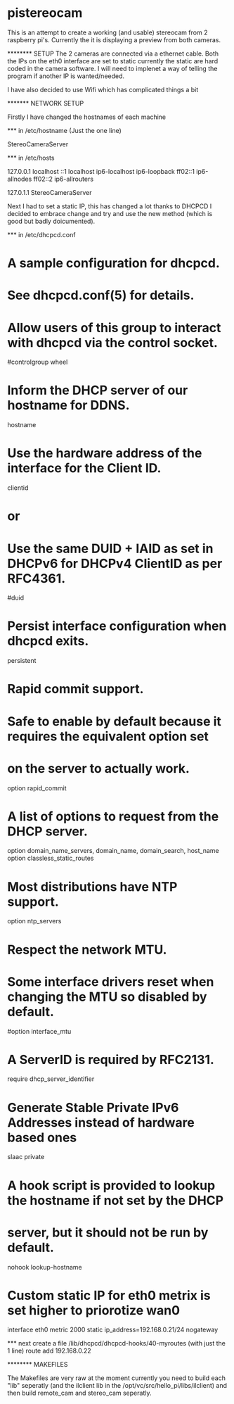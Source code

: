 # pistereocam

This is an attempt to create a working (and usable) stereocam from 2 raspberry pi's.
Currently the it is displaying a preview from both cameras.

******** SETUP
The 2 cameras are connected via a ethernet cable.
Both the IPs on the eth0 interface are set to static currently the static are hard coded in the camera software.
I will need to implenet a way of telling the program if another IP is wanted/needed.

I have also decided to use Wifi which has complicated things a bit



******* NETWORK SETUP

Firstly I have changed the hostnames of each machine

*** in /etc/hostname (Just the one line)

StereoCameraServer

*** in /etc/hosts

127.0.0.1       localhost
::1             localhost ip6-localhost ip6-loopback
ff02::1         ip6-allnodes
ff02::2         ip6-allrouters

127.0.1.1       StereoCameraServer


Next I had to set a static IP, this has changed a lot thanks to DHCPCD
I decided to embrace change and try and use the new method (which is good but badly doicumented).

*** in /etc/dhcpcd.conf

# A sample configuration for dhcpcd.
# See dhcpcd.conf(5) for details.

# Allow users of this group to interact with dhcpcd via the control socket.
#controlgroup wheel

# Inform the DHCP server of our hostname for DDNS.
hostname

# Use the hardware address of the interface for the Client ID.
clientid
# or
# Use the same DUID + IAID as set in DHCPv6 for DHCPv4 ClientID as per RFC4361.
#duid

# Persist interface configuration when dhcpcd exits.
persistent

# Rapid commit support.
# Safe to enable by default because it requires the equivalent option set
# on the server to actually work.
option rapid_commit

# A list of options to request from the DHCP server.
option domain_name_servers, domain_name, domain_search, host_name
option classless_static_routes
# Most distributions have NTP support.
option ntp_servers
# Respect the network MTU.
# Some interface drivers reset when changing the MTU so disabled by default.
#option interface_mtu

# A ServerID is required by RFC2131.
require dhcp_server_identifier

# Generate Stable Private IPv6 Addresses instead of hardware based ones
slaac private

# A hook script is provided to lookup the hostname if not set by the DHCP
# server, but it should not be run by default.
nohook lookup-hostname

# Custom static IP for eth0 metrix is set higher to priorotize wan0
interface eth0
metric 2000
static ip_address=192.168.0.21/24
nogateway

*** next create a file /lib/dhcpcd/dhcpcd-hooks/40-myroutes (with just the 1 line)
route add 192.168.0.22



******** MAKEFILES 

The Makefiles are very raw at the moment 
currently you need to build each "lib" seperatly (and the ilclient lib in the /opt/vc/src/hello_pi/libs/ilclient)
and then build remote_cam and stereo_cam seperatly.
